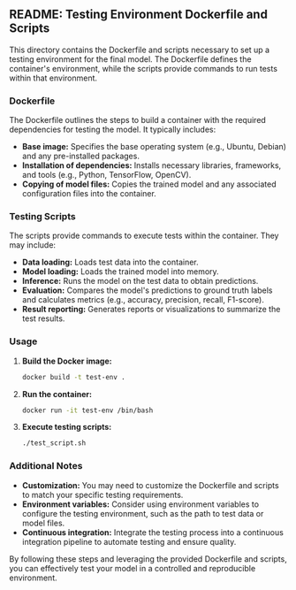 ## README: Testing Environment Dockerfile and Scripts

This directory contains the Dockerfile and scripts necessary to set up a testing environment for the final model. The Dockerfile defines the container's environment, while the scripts provide commands to run tests within that environment.

### Dockerfile
The Dockerfile outlines the steps to build a container with the required dependencies for testing the model. It typically includes:

* **Base image:** Specifies the base operating system (e.g., Ubuntu, Debian) and any pre-installed packages.
* **Installation of dependencies:** Installs necessary libraries, frameworks, and tools (e.g., Python, TensorFlow, OpenCV).
* **Copying of model files:** Copies the trained model and any associated configuration files into the container.

### Testing Scripts
The scripts provide commands to execute tests within the container. They may include:

* **Data loading:** Loads test data into the container.
* **Model loading:** Loads the trained model into memory.
* **Inference:** Runs the model on the test data to obtain predictions.
* **Evaluation:** Compares the model's predictions to ground truth labels and calculates metrics (e.g., accuracy, precision, recall, F1-score).
* **Result reporting:** Generates reports or visualizations to summarize the test results.

### Usage
1. **Build the Docker image:**
   ```bash
   docker build -t test-env .
   ```
2. **Run the container:**
   ```bash
   docker run -it test-env /bin/bash
   ```
3. **Execute testing scripts:**
   ```bash
   ./test_script.sh
   ```

### Additional Notes
* **Customization:** You may need to customize the Dockerfile and scripts to match your specific testing requirements.
* **Environment variables:** Consider using environment variables to configure the testing environment, such as the path to test data or model files.
* **Continuous integration:** Integrate the testing process into a continuous integration pipeline to automate testing and ensure quality.

By following these steps and leveraging the provided Dockerfile and scripts, you can effectively test your model in a controlled and reproducible environment.

